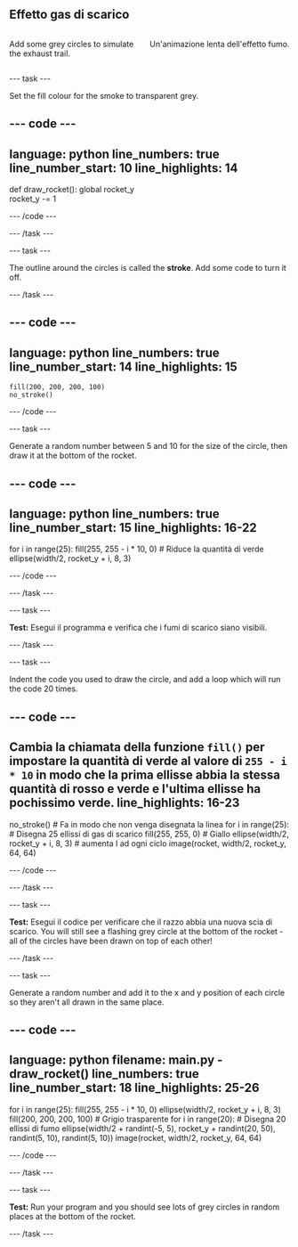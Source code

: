 ## Effetto gas di scarico

<div style="display: flex; flex-wrap: wrap">
<div style="flex-basis: 200px; flex-grow: 1; margin-right: 15px;">

Add some grey circles to simulate the exhaust trail. 
</div>
<div>

Un'animazione lenta dell'effetto fumo.
</div>
</div>

--- task ---

Set the fill colour for the smoke to transparent grey.

--- code ---
---
language: python line_numbers: true line_number_start: 10
line_highlights: 14
---

def draw_rocket(): global rocket_y   
rocket_y -= 1

--- /code ---

--- /task ---


--- task ---

The outline around the circles is called the **stroke**. Add some code to turn it off.


--- /task ---

--- code ---
---
language: python line_numbers: true line_number_start: 14
line_highlights: 15
---

    fill(200, 200, 200, 100) 
    no_stroke()


--- /code ---

--- task ---

Generate a random number between 5 and 10 for the size of the circle, then draw it at the bottom of the rocket.

--- code ---
---
language: python line_numbers: true line_number_start: 15
line_highlights: 16-22
---

for i in range(25): fill(255, 255 - i * 10, 0)  # Riduce la quantità di verde ellipse(width/2, rocket_y + i, 8, 3)

--- /code ---

--- /task ---

--- task ---

**Test:** Esegui il programma e verifica che i fumi di scarico siano visibili.

--- /task ---

--- task ---

Indent the code you used to draw the circle, and add a loop which will run the code 20 times.

--- code ---
---
Cambia la chiamata della funzione `fill()` per impostare la quantità di verde al valore di `255 - i * 10` in modo che la prima ellisse abbia la stessa quantità di rosso e verde e l'ultima ellisse ha pochissimo verde.
line_highlights: 16-23
---

no_stroke()  # Fa in modo che non venga disegnata la linea for i in range(25):  # Disegna 25 ellissi di gas di scarico fill(255, 255, 0)  # Giallo ellipse(width/2, rocket_y + i, 8, 3)  # aumenta I ad ogni ciclo image(rocket, width/2, rocket_y, 64, 64)


--- /code ---

--- /task ---

--- task ---

**Test:** Esegui il codice per verificare che il razzo abbia una nuova scia di scarico. You will still see a flashing grey circle at the bottom of the rocket - all of the circles have been drawn on top of each other!

--- /task ---

--- task ---

Generate a random number and add it to the x and y position of each circle so they aren't all drawn in the same place.


--- code ---
---
language: python filename: main.py - draw_rocket() line_numbers: true line_number_start: 18
line_highlights: 25-26
---

for i in range(25): fill(255, 255 - i * 10, 0) ellipse(width/2, rocket_y + i, 8, 3) fill(200, 200, 200, 100)  # Grigio trasparente for i in range(20):  # Disegna 20 ellissi di fumo ellipse(width/2 + randint(-5, 5), rocket_y + randint(20, 50), randint(5, 10), randint(5, 10)) image(rocket, width/2, rocket_y, 64, 64)

--- /code ---

--- /task ---


--- task ---

**Test:** Run your program and you should see lots of grey circles in random places at the bottom of the rocket.

--- /task ---

